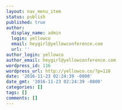```yaml
---
layout: nav_menu_item
status: publish
published: true
author:
  display_name: admin
  login: yellowco
  email: heygirl@yellowconference.com
  url: ''
author_login: yellowco
author_email: heygirl@yellowconference.com
wordpress_id: 116
wordpress_url: http://yellowco.co/?p=116
date: '2016-11-23 02:24:39 -0800'
date_gmt: '2016-11-23 02:24:39 -0800'
categories: []
tags: []
comments: []
---
```


